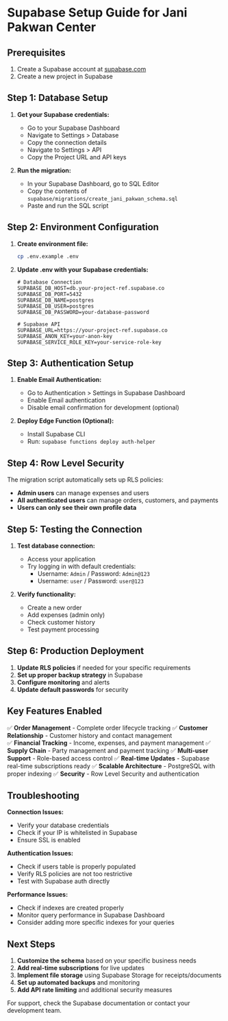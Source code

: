 # Supabase Setup Guide for Jani Pakwan Center

## Prerequisites
1. Create a Supabase account at [supabase.com](https://supabase.com)
2. Create a new project in Supabase

## Step 1: Database Setup

1. **Get your Supabase credentials:**
   - Go to your Supabase Dashboard
   - Navigate to Settings > Database
   - Copy the connection details
   - Navigate to Settings > API
   - Copy the Project URL and API keys

2. **Run the migration:**
   - In your Supabase Dashboard, go to SQL Editor
   - Copy the contents of `supabase/migrations/create_jani_pakwan_schema.sql`
   - Paste and run the SQL script

## Step 2: Environment Configuration

1. **Create environment file:**
   ```bash
   cp .env.example .env
   ```

2. **Update .env with your Supabase credentials:**
   ```env
   # Database Connection
   SUPABASE_DB_HOST=db.your-project-ref.supabase.co
   SUPABASE_DB_PORT=5432
   SUPABASE_DB_NAME=postgres
   SUPABASE_DB_USER=postgres
   SUPABASE_DB_PASSWORD=your-database-password

   # Supabase API
   SUPABASE_URL=https://your-project-ref.supabase.co
   SUPABASE_ANON_KEY=your-anon-key
   SUPABASE_SERVICE_ROLE_KEY=your-service-role-key
   ```

## Step 3: Authentication Setup

1. **Enable Email Authentication:**
   - Go to Authentication > Settings in Supabase Dashboard
   - Enable Email authentication
   - Disable email confirmation for development (optional)

2. **Deploy Edge Function (Optional):**
   - Install Supabase CLI
   - Run: `supabase functions deploy auth-helper`

## Step 4: Row Level Security

The migration script automatically sets up RLS policies:
- **Admin users** can manage expenses and users
- **All authenticated users** can manage orders, customers, and payments
- **Users can only see their own profile data**

## Step 5: Testing the Connection

1. **Test database connection:**
   - Access your application
   - Try logging in with default credentials:
     - Username: `Admin` / Password: `Admin@123`
     - Username: `user` / Password: `user@123`

2. **Verify functionality:**
   - Create a new order
   - Add expenses (admin only)
   - Check customer history
   - Test payment processing

## Step 6: Production Deployment

1. **Update RLS policies** if needed for your specific requirements
2. **Set up proper backup strategy** in Supabase
3. **Configure monitoring** and alerts
4. **Update default passwords** for security

## Key Features Enabled

✅ **Order Management** - Complete order lifecycle tracking
✅ **Customer Relationship** - Customer history and contact management  
✅ **Financial Tracking** - Income, expenses, and payment management
✅ **Supply Chain** - Party management and payment tracking
✅ **Multi-user Support** - Role-based access control
✅ **Real-time Updates** - Supabase real-time subscriptions ready
✅ **Scalable Architecture** - PostgreSQL with proper indexing
✅ **Security** - Row Level Security and authentication

## Troubleshooting

**Connection Issues:**
- Verify your database credentials
- Check if your IP is whitelisted in Supabase
- Ensure SSL is enabled

**Authentication Issues:**
- Check if users table is properly populated
- Verify RLS policies are not too restrictive
- Test with Supabase auth directly

**Performance Issues:**
- Check if indexes are created properly
- Monitor query performance in Supabase Dashboard
- Consider adding more specific indexes for your queries

## Next Steps

1. **Customize the schema** based on your specific business needs
2. **Add real-time subscriptions** for live updates
3. **Implement file storage** using Supabase Storage for receipts/documents
4. **Set up automated backups** and monitoring
5. **Add API rate limiting** and additional security measures

For support, check the Supabase documentation or contact your development team.